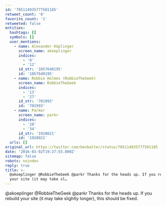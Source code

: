 ```yaml
---
id: '705114935777501185'
retweet_count: '0'
favorite_count: '1'
retweeted: false
entities:
  hashtags: []
  symbols: []
  user_mentions:
    - name: Alexander Köplinger
      screen_name: akoeplinger
      indices:
        - '0'
        - '12'
      id_str: '1857640195'
      id: '1857640195'
    - name: Robbie Holmes (RobbieTheGeek)
      screen_name: RobbieTheGeek
      indices:
        - '13'
        - '27'
      id_str: '701993'
      id: '701993'
    - name: Parker
      screen_name: parkr
      indices:
        - '28'
        - '34'
      id_str: '1928021'
      id: '1928021'
  urls: []
original_url: https://twitter.com/benbalter/status/705114935777501185
date: '2016-03-02T19:37:55.000Z'
sitemap: false
robots: noindex
reply: true
title: >-
  @akoeplinger @RobbieTheGeek @parkr Thanks for the heads up. If you rebuild
  your site (it may take sl…
---
```


@akoeplinger @RobbieTheGeek @parkr Thanks for the heads up. If you rebuild your site (it may take slightly longer), this should be fixed.